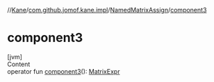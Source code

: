 //[Kane](../../index.md)/[com.github.jomof.kane.impl](../index.md)/[NamedMatrixAssign](index.md)/[component3](component3.md)



# component3  
[jvm]  
Content  
operator fun [component3](component3.md)(): [MatrixExpr](../../com.github.jomof.kane/-matrix-expr/index.md)  



